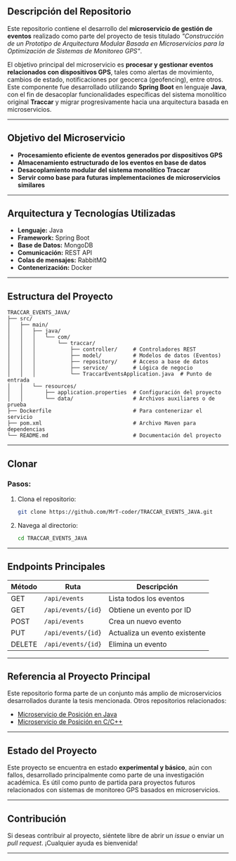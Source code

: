 ## Descripción del Repositorio

Este repositorio contiene el desarrollo del **microservicio de gestión de eventos** realizado como parte del proyecto de tesis titulado *"Construcción de un Prototipo de Arquitectura Modular Basada en Microservicios para la Optimización de Sistemas de Monitoreo GPS"*.

El objetivo principal del microservicio es **procesar y gestionar eventos relacionados con dispositivos GPS**, tales como alertas de movimiento, cambios de estado, notificaciones por geocerca (geofencing), entre otros. Este componente fue desarrollado utilizando **Spring Boot** en lenguaje **Java**, con el fin de desacoplar funcionalidades específicas del sistema monolítico original **Traccar** y migrar progresivamente hacia una arquitectura basada en microservicios.

---

## Objetivo del Microservicio

- **Procesamiento eficiente de eventos generados por dispositivos GPS**
- **Almacenamiento estructurado de los eventos en base de datos**
- **Desacoplamiento modular del sistema monolítico Traccar**
- **Servir como base para futuras implementaciones de microservicios similares**

---

## Arquitectura y Tecnologías Utilizadas

- **Lenguaje:** Java
- **Framework:** Spring Boot
- **Base de Datos:** MongoDB
- **Comunicación:** REST API
- **Colas de mensajes:** RabbitMQ
- **Contenerización:** Docker

---

## Estructura del Proyecto

```
TRACCAR_EVENTS_JAVA/
├── src/
│   ├── main/
│   │   ├── java/
│   │   │   └── com/
│   │   │       └── traccar/
│   │   │           ├── controller/     # Controladores REST
│   │   │           ├── model/          # Modelos de datos (Eventos)
│   │   │           ├── repository/     # Acceso a base de datos
│   │   │           ├── service/        # Lógica de negocio
│   │   │           └── TraccarEventsApplication.java  # Punto de entrada
│   │   └── resources/
│   │       ├── application.properties  # Configuración del proyecto
│   │       └── data/                   # Archivos auxiliares o de prueba
├── Dockerfile                          # Para contenerizar el servicio
├── pom.xml                             # Archivo Maven para dependencias
└── README.md                           # Documentación del proyecto
```

---

## Clonar

### Pasos:

1. Clona el repositorio:
   ```bash
   git clone https://github.com/MrT-coder/TRACCAR_EVENTS_JAVA.git
   ```

2. Navega al directorio:
   ```bash
   cd TRACCAR_EVENTS_JAVA
   ```
---

## Endpoints Principales

| Método | Ruta                | Descripción                        |
|--------|---------------------|------------------------------------|
| GET    | `/api/events`       | Lista todos los eventos            |
| GET    | `/api/events/{id}`  | Obtiene un evento por ID           |
| POST   | `/api/events`       | Crea un nuevo evento               |
| PUT    | `/api/events/{id}`  | Actualiza un evento existente      |
| DELETE | `/api/events/{id}`  | Elimina un evento                  |

---

## Referencia al Proyecto Principal

Este repositorio forma parte de un conjunto más amplio de microservicios desarrollados durante la tesis mencionada. Otros repositorios relacionados:

- [Microservicio de Posición en Java](https://github.com/MrT-coder/TRACCAR_POSITION-GEOFENCE_JAVA)
- [Microservicio de Posición en C/C++](https://github.com/MrT-coder/POSITION_GEOFENCE_C-)

---

## Estado del Proyecto

Este proyecto se encuentra en estado **experimental y básico**, aún con fallos, desarrollado principalmente como parte de una investigación académica. Es útil como punto de partida para proyectos futuros relacionados con sistemas de monitoreo GPS basados en microservicios.

---

## Contribución

Si deseas contribuir al proyecto, siéntete libre de abrir un *issue* o enviar un *pull request*. ¡Cualquier ayuda es bienvenida!

---
